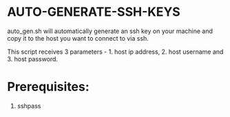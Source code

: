 # AUTO-GENERATE-SSH-KEYS
auto_gen.sh will automatically generate an ssh key on your machine and copy it to the host you want to connect to via ssh.
<p>This script receives 3 parameters - 1. host ip address, 2. host username and 3. host password.</p>

# Prerequisites:

1. sshpass
